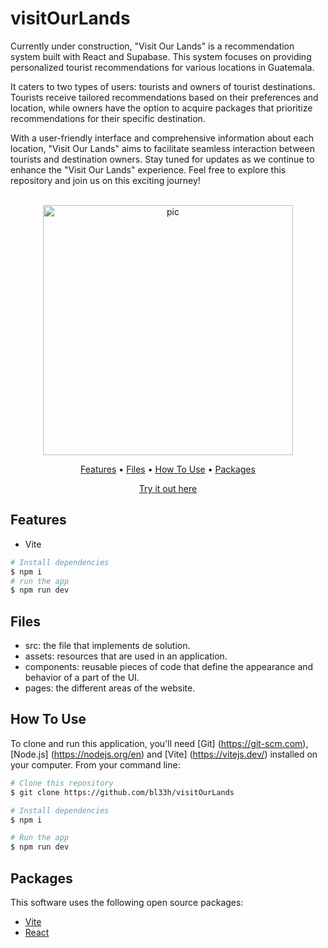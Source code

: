 # visitOurLands
Currently under construction, "Visit Our Lands" is a recommendation system built with React and Supabase. This system focuses on providing personalized tourist recommendations for various locations in Guatemala.

It caters to two types of users: tourists and owners of tourist destinations. Tourists receive tailored recommendations based on their preferences and location, while owners have the option to acquire packages that prioritize recommendations for their specific destination.

With a user-friendly interface and comprehensive information about each location, "Visit Our Lands" aims to facilitate seamless interaction between tourists and destination owners. Stay tuned for updates as we continue to enhance the "Visit Our Lands" experience. Feel free to explore this repository and join us on this exciting journey!

<p align="center">
  <br>
  <img src="https://i.imgur.com/NUIECyb.png" alt="pic" width="400">
  <br>
</p>
<p align="center" >
  <a href="#features">Features</a> •
  <a href="#Files">Files</a> •
  <a href="#how-to-use">How To Use</a> •
  <a href="#packages">Packages</a>   
</p>
<p align="center" >
<a href="https://visitourlands.netlify.app/">Try it out here</a> 
</p>

## Features

* Vite
```bash
# Install dependencies
$ npm i
# run the app
$ npm run dev
```

## Files

- src: the file that implements de solution.
- assets: resources that are used in an application.
- components: reusable pieces of code that define the appearance and behavior of a part of the UI.
- pages: the different areas of the website.


## How To Use

To clone and run this application, you'll need [Git]
(https://git-scm.com), [Node.js] (https://nodejs.org/en) and [Vite] (https://vitejs.dev/) installed on your computer. From your command line:

```bash
# Clone this repository
$ git clone https://github.com/bl33h/visitOurLands

# Install dependencies
$ npm i

# Run the app
$ npm run dev
```

## Packages

This software uses the following open source packages:

- [Vite](https://vitejs.dev/)
- [React](https://reactjs.org/)
